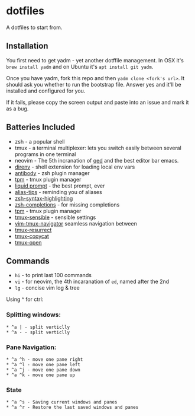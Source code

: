 # dotfiles

A dotfiles to start from.

## Installation

You first need to get yadm - yet another dotffile management. In OSX it's `brew
install yadm` and on Ubuntu it's `apt install git yadm`.

Once you have yadm, fork this repo and then `yadm clone <fork's url>`.
It should ask you whether to run the bootstrap file. Answer yes and it'll be installed 
and configured for you.

If it fails, please copy the screen output and paste into an issue and mark it as a bug.

## Batteries Included

* zsh - a popular shell
* tmux - a terminal multiplexer: lets you switch easily between several
  programs in one terminal
* neovim - The 5th incranation of 
[qed](https://twobithistory.org/2018/08/05/where-vim-came-from.html) and the
best editor bar emacs.
* [direnv](https://direnv.net/) - shell extension for loading local env vars
* [antibody](http://getantibody.github.io/) - zsh plugin manager
* [tpm](https://github.com/tmux-plugins/tpm) - tmux plugin manager
* [liquid prompt](https://github.ocm/nojhan/liquidprompt) - the best prompt, ever
* [alias-tips](https://github.com/djui/alias-tips) - reminding you of aliases
* [zsh-syntax-highlighting](https://github.com/zsh-users/zsh-syntax-highlighting)
* [zsh-completions](https://github.com/zsh-users/zsh-completions) - for missing completions
* [tpm](https://github.com/tmux-plugins/tpm) - tmux plugin manager
* [tmux-sensible](https://github.com/tmux-plugins/tmux-sensible) - sensible settings
* [vim-tmux-navigator](https://github.com/christoomey/vim-tmux-navigator) 
seamless navigation between 
* [tmux-resurrect](https://github.com/tmux-plugins/tmux-resurrect)
* [tmux-copycat](https://github.com/tmux-plugins/tmux-copycat)
* [tmux-open](https://github.com/tmux-plugins/tmux-open)


## Commands

* `hi` - to print last 100 commands
* `vi` - for neovim, the 4th incaranation of `ed`, named after the 2nd
* `lg` - concise vim log & tree

Using ^ for ctrl:

### Splitting windows:

    * ^a | - split verticlly  
    * ^a - - split verticlly  

### Pane Navigation:

    * ^a ^h - move one pane right
    * ^a ^l - move one pane left
    * ^a ^j - move one pane down
    * ^a ^k - move one pane up

### State

    * ^a ^s - Saving current windows and panes
    * ^a ^r - Restore the last saved windows and panes

